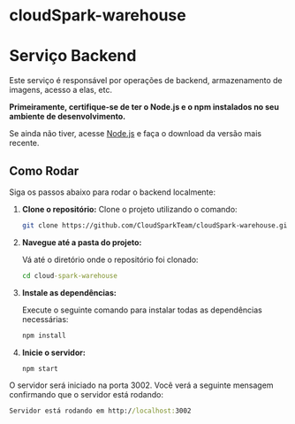 # cloudSpark-warehouse
# Serviço Backend

Este serviço é responsável por operações de backend, armazenamento de imagens, acesso a elas, etc.


**Primeiramente, certifique-se de ter o Node.js e o npm instalados no seu ambiente de desenvolvimento.**

Se ainda não tiver, acesse [Node.js](https://nodejs.org/pt) e faça o download da versão mais recente.

## Como Rodar

Siga os passos abaixo para rodar o backend localmente:

1. **Clone o repositório:**
    Clone o projeto utilizando o comando:

   ```bash
   git clone https://github.com/CloudSparkTeam/cloudSpark-warehouse.git

2. **Navegue até a pasta do projeto:**

    Vá até o diretório onde o repositório foi clonado:
    ```cmd
    cd cloud-spark-warehouse

3. **Instale as dependências:**

    Execute o seguinte comando para instalar todas as dependências necessárias:

    ```cmd
    npm install

4. **Inicie o servidor:**

    ```cmd
    npm start

O servidor será iniciado na porta 3002. Você verá a seguinte mensagem confirmando que o servidor está rodando:

```cmd
Servidor está rodando em http://localhost:3002